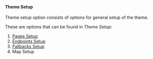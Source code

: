 #### Theme Setup

Theme setup option consists of options for general setup of the theme.

These are options that can be found in _Theme Setup_:

1. [Pages Setup](/theme-options/theme-setup/pages-setup.md)
2. [Endpoints Setup](/theme-options/theme-setup/endpoints-setup.md)
3. [Fallbacks Setup](/theme-options/theme-setup/fallbacks-setup.md)
4. Map Setup



